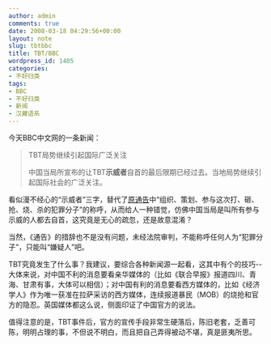 ```yaml
---
author: admin
comments: true
date: 2008-03-18 04:29:56+00:00
layout: note
slug: tbtbbc
title: TBT/BBC
wordpress_id: 1405
categories:
- 不好归类
tags:
- BBC
- 不好归类
- 新闻
- 汉藏语系
---
```


今天BBC中文网的一条新闻：



<blockquote>
TBT局势继续引起国际广泛关注

中国当局所宣布的让TBT**示威者**自首的最后限期已经过去。当地局势继续引起国际社会的广泛关注。
</blockquote>




看似漫不经心的“示威者”三字，替代了[原通告](http://news.sohu.com/20080315/n255725582.shtml)中“组织、策划、参与这次打、砸、抢、烧、杀的犯罪分子”的称呼，从而给人一种错觉，仿佛中国当局是叫所有参与示威的人都去自首，这究竟是无心的疏忽，还是故意混淆？

当然，《通告》的措辞也不是没有问题，未经法院审判，不能称呼任何人为“犯罪分子”，只能叫“嫌疑人”吧。

TBT究竟发生了什么事？我建议，要综合各种新闻源一起看，这其中有个的技巧--大体来说，对中国不利的消息要看亲华媒体的（比如《联合早报》报道四川、青海、甘肃有事，大体可以相信）；对中国有利的消息要看西方媒体的，比如《经济学人》作为唯一获准在拉萨采访的西方媒体，连续报道暴民（MOB）的烧抢和官方的隐忍。英国媒体都这么说，侧面印证了中国官方的说法。

值得注意的是，TBT事件后，官方的宣传手段非常生硬落后，陈旧老套，乏善可陈，明明占理的事，不但说不明白，而且把自己弄得被动不堪，真是匪夷所思。
